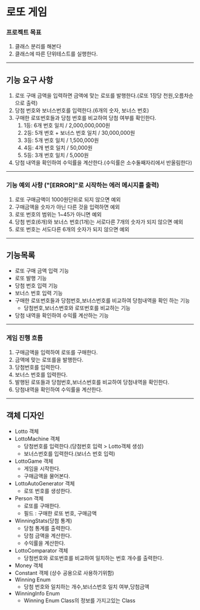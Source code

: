 # 로또 게임

### 프로젝트 목표
1. 클래스 분리를 해본다
2. 클래스에 따른 단위테스트를 실행한다.
***

## 기능 요구 사항
1. 로또 구매 금액을 입력하면 금액에 맞는 로또를 발행한다.(로또 1장당 천원,오름차순으로 출력)
2. 당첨 번호와 보너스번호를 입력한다.(6개의 숫자, 보너스 번호)
3. 구매한 로또번호들과 당첨 번호를 비교하여 당첨 여부를 확인한다.
    1. 1등: 6개 번호 일치 / 2,000,000,000원
    2. 2등: 5개 번호 + 보너스 번호 일치 / 30,000,000원
    3. 3등: 5개 번호 일치 / 1,500,000원
    4. 4등: 4개 번호 일치 / 50,000원
    5. 5등: 3개 번호 일치 / 5,000원
4. 당첨 내역을 확인하여 수익률을 계산한다.(수익률은 소수둘째자리에서 반올림한다)
***

### 기능 예외 사항 ("[ERROR]"로 시작하는 에러 메시지를 출력)
1. 로또 구매금액이 1000원단위로 되지 않으면 예외
2. 구매금액을 숫자가 아닌 다른 것을 입력하면 예외
3. 로또 번호의 범위는 1~45가 아니면 예외
4. 당첨 번호(6개)와 보너스 번호(1개)는 서로다른 7개의 숫자가 되지 않으면 예외
5. 로또 번호는 서도다른 6개의 숫자가 되지 않으면 예외

***
## 기능목록
* 로또 구매 금액 입력 기능
* 로또 발행 기능
* 당첨 번호 입력 기능
* 보너스 번호 입력 기능
* 구매한 로또번호들과 당첨번호,보너스번호를 비교하여 당첨내역을 확인 하는 기능
   * 당첨번호,보너스번호와 로또번호를 비교하는 기능 
* 당첨 내역을 확인하여 수익률 계산하는 기능

***
### 게임 진행 흐름
1. 구매금액을 입력하여 로또를 구매한다.
2. 금액에 맞는 로또를을 발행한다.
3. 당첨번호를 입력한다.
4. 보너스 번호를 입력한다.
5. 발행된 로또들과 당첨번호,보너스번호를 비교하여 당첨내역을 확인한다.
6. 당첨내역을 확인하여 수익률을 계산한다.
***

## 객체 디자인
* Lotto 객체
* LottoMachine 객체
  * 당첨번호를 입력한다.(당첨번호 입력 > Lotto객체 생성)
  * 보너스번호를 입력한다.(보너스 번호 입력)
* LottoGame 객체
  * 게임을 시작한다.
  * 구매금액을 물어본다.
* LottoAutoGenerator 객체
  * 로또 번호를 생성한다.
* Person 객체
  * 로또를 구매한다.
  * 필드 : 구매한 로또 번호, 구매금액
* WinningStats(당첨 통계)
  * 당첨 통계를 출력한다.
  * 당첨 금액을 계산한다.
  * 수익률을 계산한다.
* LottoComparator 객체
  * 당첨번호와 로또번호를 비교하여 일치하는 번호 개수를 출력한다.
* Money 객체
* Constant 객체 (상수 공용으로 사용하기위함)
* Winning Enum
  * 당첨 번호와 일치하는 개수,보너스번호 일치 여부,당첨금액
* WinningInfo Enum
  * Winning Enum Class의 정보를 가지고있는 Class

